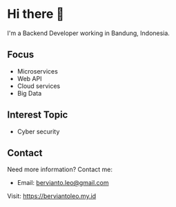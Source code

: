 # Hi there 👋

I'm a Backend Developer working in Bandung, Indonesia.

## Focus

* Microservices
* Web API
* Cloud services
* Big Data

## Interest Topic

* Cyber security


## Contact

Need more information? Contact me:

* Email: bervianto.leo@gmail.com

Visit: https://berviantoleo.my.id
